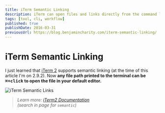 ```yaml
---
title: iTerm Semantic Linking
description: iTerm can open files and links directly from the command line.
tags: [tool, cli, workflow]
published: true
publishDate: 2016-03-31
previousUrl: https://blog.benjamincharity.com/iterm-semantic-linking/
---
```


# iTerm Semantic Linking

I just learned that [iTerm 2][iterm] supports semantic linking (at the time of this article I'm on 2.9.2). Now **any file
path printed to the terminal can be <kbd>⌘+click</kbd> to open the file in your default editor.**

![iTerm Semantic Links](assets/blog/iTermSemanticLinks.gif)

> _Learn more: [iTerm2 Documentation][iterm_docs]<br>
> (search in page for `semantic`)_

[iterm]: https://www.iterm2.com/
[iterm_docs]: https://www.iterm2.com/documentation-one-page.html
